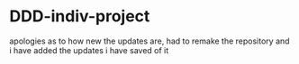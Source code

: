 # DDD-indiv-project
apologies as to how new the updates are, had to remake the repository and i have added the updates i have saved of it
